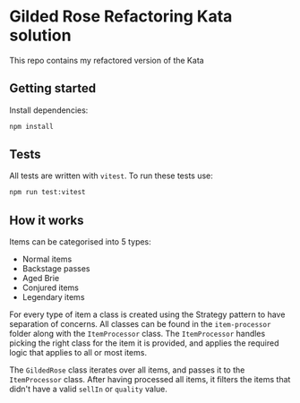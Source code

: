 # Gilded Rose Refactoring Kata solution

This repo contains my refactored version of the Kata

## Getting started

Install dependencies:
```sh
npm install
```

## Tests
All tests are written with `vitest`. To run these tests use:
```sh
npm run test:vitest
```

## How it works

Items can be categorised into 5 types:
- Normal items
- Backstage passes
- Aged Brie
- Conjured items
- Legendary items

For every type of item a class is created using the Strategy pattern to have separation of concerns.
All classes can be found in the `item-processor` folder along with the `ItemProcessor` class.
The `ItemProcessor` handles picking the right class for the item it is provided,
and applies the required logic that applies to all or most items.

The `GildedRose` class iterates over all items, and passes it to the `ItemProcessor` class.
After having processed all items, it filters the items that didn't have a valid `sellIn` or `quality` value.

